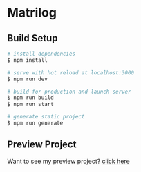 # Matrilog

## Build Setup

```bash
# install dependencies
$ npm install

# serve with hot reload at localhost:3000
$ npm run dev

# build for production and launch server
$ npm run build
$ npm run start

# generate static project
$ npm run generate
```

## Preview Project
Want to see my preview project? [click here](https://ankasa-tailwind-shofira.netlify.app/)
